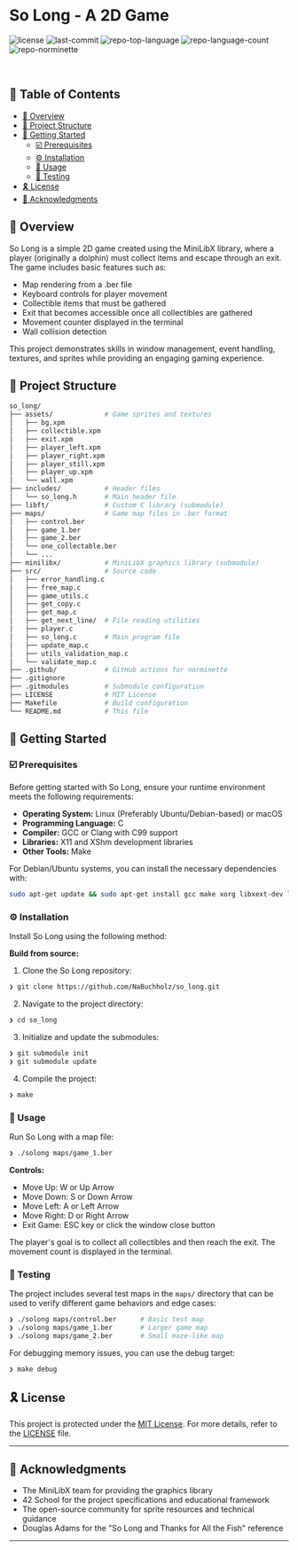 <p align="left"><h1 align="left">So Long - A 2D Game</h1></p>
<p align="left">
	<img src="https://img.shields.io/github/license/NaBuchholz/so_long?style=default&logo=opensourceinitiative&logoColor=white&color=0b96a2" alt="license">
	<img src="https://img.shields.io/github/last-commit/NaBuchholz/so_long?style=default&logo=git&logoColor=white&color=0b96a2" alt="last-commit">
	<img src="https://img.shields.io/github/languages/top/NaBuchholz/so_long?style=default&color=0b96a2" alt="repo-top-language">
	<img src="https://img.shields.io/github/languages/count/NaBuchholz/so_long?style=default&color=0b96a2" alt="repo-language-count">
	<img src="https://github.com/NaBuchholz/so_long/workflows/norminette/badge.svg" alt="repo-norminette">
</p>
<p align="left"><!-- default option, no dependency badges. -->
</p>
<p align="left">
	<!-- default option, no dependency badges. -->
</p>
<br>

## 🔗 Table of Contents

- [📍 Overview](#-overview)
- [📁 Project Structure](#-project-structure)
- [🚀 Getting Started](#-getting-started)
  - [☑️ Prerequisites](#-prerequisites)
  - [⚙️ Installation](#-installation)
  - [🤖 Usage](#🤖-usage)
  - [🧪 Testing](#🧪-testing)
- [🎗 License](#-license)
- [🙌 Acknowledgments](#-acknowledgments)

## 📍 Overview

So Long is a simple 2D game created using the MiniLibX library, where a player (originally a dolphin) must collect items and escape through an exit. The game includes basic features such as:

- Map rendering from a .ber file
- Keyboard controls for player movement
- Collectible items that must be gathered
- Exit that becomes accessible once all collectibles are gathered
- Movement counter displayed in the terminal
- Wall collision detection

This project demonstrates skills in window management, event handling, textures, and sprites while providing an engaging gaming experience.

## 📁 Project Structure

```sh
so_long/
├── assets/             # Game sprites and textures
│   ├── bg.xpm
│   ├── collectible.xpm
│   ├── exit.xpm
│   ├── player_left.xpm
│   ├── player_right.xpm
│   ├── player_still.xpm
│   ├── player_up.xpm
│   └── wall.xpm
├── includes/           # Header files
│   └── so_long.h       # Main header file
├── libft/              # Custom C library (submodule)
├── maps/               # Game map files in .ber format
│   ├── control.ber
│   ├── game_1.ber
│   ├── game_2.ber
│   └── one_collectable.ber
│   └── ...
├── minilibx/           # MiniLibX graphics library (submodule)
├── src/                # Source code
│   ├── error_handling.c
│   ├── free_map.c
│   ├── game_utils.c
│   ├── get_copy.c
│   ├── get_map.c
│   ├── get_next_line/  # File reading utilities
│   ├── player.c
│   ├── so_long.c       # Main program file
│   ├── update_map.c
│   ├── utils_validation_map.c
│   └── validate_map.c
├── .github/            # GitHub actions for norminette
├── .gitignore
├── .gitmodules         # Submodule configuration
├── LICENSE             # MIT License
├── Makefile            # Build configuration
└── README.md           # This file
```

## 🚀 Getting Started

### ☑️ Prerequisites

Before getting started with So Long, ensure your runtime environment meets the following requirements:

- **Operating System:** Linux (Preferably Ubuntu/Debian-based) or macOS
- **Programming Language:** C
- **Compiler:** GCC or Clang with C99 support
- **Libraries:** X11 and XShm development libraries
- **Other Tools:** Make

For Debian/Ubuntu systems, you can install the necessary dependencies with:
```sh
sudo apt-get update && sudo apt-get install gcc make xorg libxext-dev libbsd-dev
```

### ⚙️ Installation

Install So Long using the following method:

**Build from source:**

1. Clone the So Long repository:
```sh
❯ git clone https://github.com/NaBuchholz/so_long.git
```

2. Navigate to the project directory:
```sh
❯ cd so_long
```

3. Initialize and update the submodules:
```sh
❯ git submodule init
❯ git submodule update
```

4. Compile the project:
```sh
❯ make
```

### 🤖 Usage

Run So Long with a map file:
```sh
❯ ./solong maps/game_1.ber
```

**Controls:**
- Move Up: W or Up Arrow
- Move Down: S or Down Arrow
- Move Left: A or Left Arrow
- Move Right: D or Right Arrow
- Exit Game: ESC key or click the window close button

The player's goal is to collect all collectibles and then reach the exit. The movement count is displayed in the terminal.

### 🧪 Testing

The project includes several test maps in the `maps/` directory that can be used to verify different game behaviors and edge cases:

```sh
❯ ./solong maps/control.ber      # Basic test map
❯ ./solong maps/game_1.ber       # Larger game map
❯ ./solong maps/game_2.ber       # Small maze-like map
```

For debugging memory issues, you can use the debug target:
```sh
❯ make debug
```

## 🎗 License

This project is protected under the [MIT License](https://choosealicense.com/licenses/mit/). For more details, refer to the [LICENSE](LICENSE) file.

---

## 🙌 Acknowledgments

- The MiniLibX team for providing the graphics library
- 42 School for the project specifications and educational framework
- The open-source community for sprite resources and technical guidance
- Douglas Adams for the "So Long and Thanks for All the Fish" reference

---
